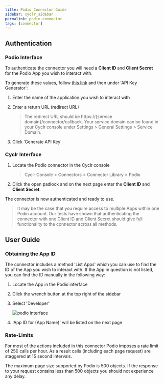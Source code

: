 ```yaml
---
title: Podio Connector Guide
sidebar: cyclr_sidebar
permalink: podio-connector
tags: [connector]
---
```


## Authentication

### Podio Interface

To authenticate the connector you will need a **Client ID** and **Client Secret** for the Podio App you wish to interact with.

To generate these values, follow [this link](https://podio.com/settings/api) and then under 'API Key Generator':

1. Enter the name of the application you wish to interact with
2. Enter a return URL (redirect URL)

   > The redirect URL should be https://{service domain}/connector/callback. Your service domain can be found in your Cyclr console under Settings > General Settings > Service Domain.

3. Click 'Generate API Key'

### Cyclr Interface

1. Locate the Podio connector in the Cyclr console

   > Cyclr Console > Connectors > Connector Library > Podio

2. Click the open padlock and on the next page enter the **Client ID** and **Client Secret**.

The connector is now authenticated and ready to use.

> It may be the case that you require access to multiple Apps within one Podio account. Our tests have shown that authenticating the connector with one Client ID and Client Secret should give full functionality to the connector across all methods.

## User Guide

### Obtaining the App ID

The connector includes a method 'List Apps' which you can use to find the ID of the App you wish to interact with. If the App in question is not listed, you can find the ID manually in the following way:

1. Locate the App in the Podio interface
2. Click the wrench button at the top right of the sidebar
3. Select 'Developer'

   ![podio interface](./images/podio_screenshot_1.png)

4. 'App ID for (App Name)' will be listed on the next page

### Rate-Limits

For most of the actions included in this connector Podio imposes a rate limit of 250 calls per hour. As a result calls (including each page request) are staggered at 15 second intervals.

The maximum page size supported by Podio is 500 objects. If the response to your request contains less than 500 objects you should not experience any delay.
